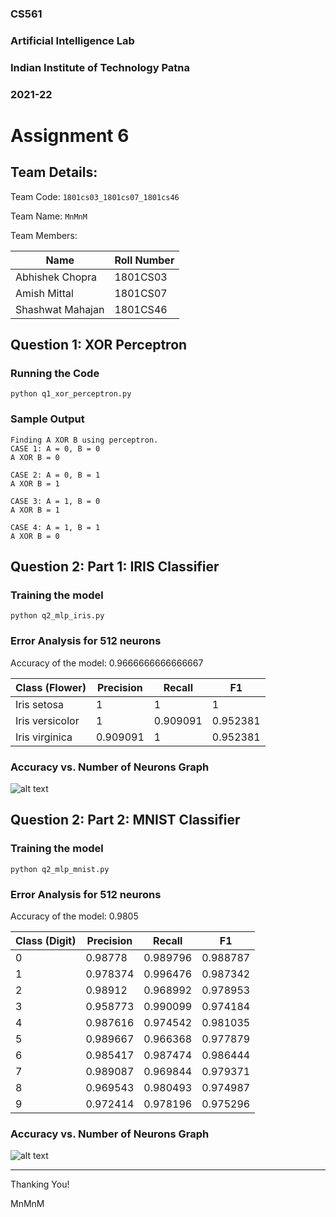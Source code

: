 ### CS561
### Artificial Intelligence Lab
### Indian Institute of Technology Patna
### 2021-22

# Assignment 6

## Team Details:

Team Code: `1801cs03_1801cs07_1801cs46`

Team Name: `MnMnM`

Team Members:

| Name              | Roll Number |
| ----------------- | ----------- |
| Abhishek Chopra   | 1801CS03    |
| Amish Mittal      | 1801CS07    |
| Shashwat Mahajan  | 1801CS46    |

## Question 1: XOR Perceptron

### Running the Code
```python q1_xor_perceptron.py```

### Sample Output
```
Finding A XOR B using perceptron.
CASE 1: A = 0, B = 0
A XOR B = 0

CASE 2: A = 0, B = 1
A XOR B = 1

CASE 3: A = 1, B = 0
A XOR B = 1

CASE 4: A = 1, B = 1
A XOR B = 0

```

## Question 2: Part 1: IRIS Classifier
### Training the model
```python q2_mlp_iris.py```

### Error Analysis for 512 neurons
Accuracy of the model: 0.9666666666666667

| Class (Flower)   |   Precision |   Recall |       F1 |
|------------------|-------------|----------|----------|
| Iris setosa      |    1        | 1        | 1        |
| Iris versicolor  |    1        | 0.909091 | 0.952381 |
| Iris virginica   |    0.909091 | 1        | 0.952381 |


### Accuracy vs. Number of Neurons Graph
![alt text](./iris_acc_vs_neurons.png?raw=true "IRIS")

## Question 2: Part 2: MNIST Classifier
### Training the model
```python q2_mlp_mnist.py```

### Error Analysis for 512 neurons
Accuracy of the model: 0.9805

|   Class (Digit) |   Precision |   Recall |       F1 |
|-----------------|-------------|----------|----------|
|               0 |    0.98778  | 0.989796 | 0.988787 |
|               1 |    0.978374 | 0.996476 | 0.987342 |
|               2 |    0.98912  | 0.968992 | 0.978953 |
|               3 |    0.958773 | 0.990099 | 0.974184 |
|               4 |    0.987616 | 0.974542 | 0.981035 |
|               5 |    0.989667 | 0.966368 | 0.977879 |
|               6 |    0.985417 | 0.987474 | 0.986444 |
|               7 |    0.989087 | 0.969844 | 0.979371 |
|               8 |    0.969543 | 0.980493 | 0.974987 |
|               9 |    0.972414 | 0.978196 | 0.975296 |

### Accuracy vs. Number of Neurons Graph
![alt text](./mnist_acc_vs_neurons.png?raw=true "MNIST")

______________________
Thanking You!

MnMnM


















